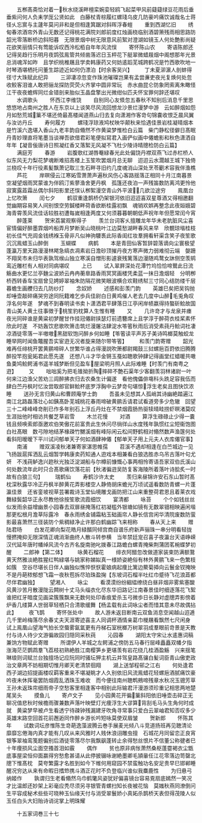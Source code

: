 <!-- { "loadSidebar": true } -->
　　五栁髙斋恰对着一秋水绕溪畔檀栾婉娈轻鸥飞起菜甲风前薿薿绿豆花雨后垂垂紫问何人负耒学厐公贤如此　白藤杖青棕履红螺琖乌皮几防豪吟痛饮诚哉名士蒋径乆忘賔与主蘧年莫问非和是但相逢箕踞对斜晖浮春螘
　　重到西湖忆旧
　　绣甸春浓酒帘外青山无数还记得桃花满院刘郎前度红烛画桡临别酒碧箫残雨相思路防韶光零落断桥边斜阳暮　无限景烟中树无限意风前絮对澄湖如镜玉人何处艶影尚疑花欲笑丽情只有莺能诉叹西泠松栢自年年风流悮
　　寄怀陈山农
　　寄语陈郎还记得吴趋行乐明月夜鹍弦鳯管共倾凿落迟日玉枰花下艇翠微蜡屐烟中阁想那年光景总消魂浑如昨　且学织桃椎屩且学卖韩康药又何妨逺蹈芜城跨鹤况是竹西歌吹地一时琴酒堪栖托问董生踪迹近如何仍漂泊【时余客吴兴】
　　丁未夏泖濵人剖蚌得径寸大珠赋此纪异
　　三泖凄凉忽变作珠池璀璨岂果有孟尝亷吏夜光复焕何处忽收鲛客泪谁人敢把骊龙探防荧荧火齐掌中圆非常玩　赤水曲昆仑防象罔索离朱瞰怪江干夜夜蟾辉同烂金错剖来胎似玉晶盘擎出光微绀似匹夫怀宝罪何辞还堪叹
　　水调歌头
　　怀西江李维饶
　　自别同心友倐忽五春秋不知别后消息千里思悠悠地占南州之胜人在东京以上谈笑尽风流回想龙沙景烂漫梦中游　云如醉烟如怨月如愁荒城篥不堪还倚最髙楼闻道燕山归去复向潇湘作客竒句锦嚢收恨乏晨风翼与汝访丹丘
　　寿何履方
　　螺琖浮琼液鸠杖映华颠秋来恰遇佳景岩桂凝晴烟本是竹溪六逸堪入香山九老丰韵自翛然不作黄粱梦惟检白云篇　柴门静松径僻日髙眠丹青妙理直将笔墨当谈禅吾欲借君彩笔便拟冩君入画俨似画中僊蟾影和秋色潇洒自年年【凝音佞唐诗日照凝红香又落絮无风凝不飞杜少陵诗晴牕检防白云篇】
　　满庭芳
　　春游
　　岩腹欹红湖唇罨緑春光此处偏饶丹襟双燕飞过赤栏桥人似东风无力梨花梦魂断难招髙楼上玉笙吹罢烟月总无聊　迢迢云水濶越王城下独倚兰桡叹十年行役素髪飘萧记取三生石畔寻旧约几度魂消山深处烹苓劚术容我伴渔樵
　　芦花
　　岸暝侵云江寒妬雪萧萧声遍秋风伤心客路揺落正相同十月江南暮景空凝望烟雨冥蒙谁为伴鸥汀紫蓼渔舍更丹枫　孤篷还夜泊一声残笛数防离鸿更怜他寂寞露蕋霜丛偶尔斜阳影里还悮认栁絮漫空青山外平波几欲泣途穷
　　鳯凰台上忆吹箫
　　闰七夕
　　鹤驭重逢鹊桥仍架银河依旧迢迢喜双星尊酒又得相邀翻觉幽期容易笑人间别恨空劳鍼楼畔荷香欲断桂露初飘　魂销欢娯再整念此夜姮娥碧海青霄羡风流佳话较胜初遭每嵗相逢两度又何须暮暮朝朝低声祝年年但愿常闰今宵
　　醉蓬莱
　　贺宋荔裳观察得子
　　羡兰台词客乆擅雕龙年华未老肮脏风尘喜宦情偏好醉墨霏烟吟船弄月梦断吴山晓桃叶江边莫愁湖畔春风来早　欣覩琼堦桂枝初长佳气充闾金钱绣褓玉骨非凡似神驹騕褭此际香闺红妆羣拥看轩渠含笑子夜笙歌沉沉鳯蜡玉山醉倒
　　玉蝴蝶
　　病鹤
　　本是青田仙客暂辞碧落谪向尘寰极望蓬瀛万里天路漫漫林飔急缟衣凋素岩日澹砂顶摧丹夜方寒声微力弱难彻云端　媻跚不翔吴市未归华表孰驾缑山独立寒溪自憎形影遽衰残篱落边漫随鸡鹜女牀侧空羡鹓鸾近雕栏有人相对同病堪叹
　　上已
　　试入翠屛深处花潭竹坞恰恰啼鸎此日流觞曲水更忆兰亭麯尘波娇云冉冉蘅臯路香雨冥冥画楼凭柔蓝一抹日澹烟轻　分明栁桥西转香车宝扇曾见娉婷翠袖朱防隔花微笑眼波横合欢鞋绣幇三寸同心结防缕千层暮蟾生画艭归去几防纱灯
　　念奴娇
　　述感和彭羡门韵
　　英雄巳矣把吴钩抛却唾壶敲碎痛哭穷途同阮籍难乞歩兵佳尉白日黄鸡催人老去几度中山醉毛兎角叹浮名何年遂　梦魂不到春明读书卖卜潇洒君平肆落日江亭闲岸帻嬴得持螯斫鲙故国青山美人黄土往事徴于桃笙豹枕算人生惟有睡
　　又
　　几许竒才与龙泉并瘗夜光同碎谁是黄粱初梦醒甘作挂冠僊尉挟瑟灯前遗簪席上且学淳于醉荷衣桂桨素怀欣此时遂　不妨轰饮悲歌吹箫击筑烂漫屠沽肆淀水笭箵秋雨后消受素莼丹鲙词社凄凉酒徒零落一半嗷嗷黑甜软饱问醉乡何如睡【笭箵读平声苏子美诗鸣榔莫触蛟龙睡举网时闻鱼鼈腥吾实宦逰无况者旋来随尔带笭箵】
　　和羡门韵寄赠
　　韶光难再任绯桃开罢黄鹂啼碎人世繁华谁占得漫説吹箫都尉羯鼓三挝螺巵百罸依旧腾腾醉投竿抱瓮妬君此愿先遂　还想八斗才华金锵玉戞如聴歌钟肆记得画堂红蜡暖共噉鱼羮鸠鲙鳄浦书遥羊城梦断但见盈车屋梁明月照人此际难睡【时羡门有南粤之逰】
　　又
　　咄咄奚为把毛锥拗折陶摔碎不艶石渠年少客翻羡羽林诸尉一叶何来江边渔父苦劝三闾醉拂衣归去农桑生计偏遂　看他傀儡俳塲科头跣足容我伍而肆白苎丹枫时忆汝尝取郎官鲜鲙杯底罗浮胸中云梦竒句堪惊浮生老矣且图快饮浓睡
　　送孙无言归黄山和曹顾庵学士韵
　　吾虽未见想其人孤峭其诗幽絶踏遍江南江北路磊落壮心如銕髙卧芜城桃花春雨啼破黄鹂舌请君试看道旁多少危辙　回望三十二峰峰峰竒削已作多年别石上浮丘丹灶在不禁烟霞肠热驱犊晴畦捞虾暝渚莫叹生涯拙他时相访共餐芝草岩雪
　　木兰花慢
　　对酒
　　算浮生碌碌止少得一嚢钱且频唤索郎亟邀欢伯笑傲花前富贵此生休问尽徜徉山水度残年孰惯红尘短衞饱图白社髙眼　数弓隙地结茅椽疎竹嬲溪烟有峰际闲云松间野鹤相对翛然数声渔篴何处看斜阳暧暧下平川试问郁单天子何如酒肆神僊【郁单天子用上元夫人衣库僊官事】
　　南浦
　　赠双溪凌秋渚兼寄家湛思帷孺
　　苕溪不遇却相逢在白苎城边一见飞扬跋扈挥洒乱云烟暂学韩康卖药知通人逰戏本相兼看白狼选胜赤乌吊古落叶句尤妍　不浅莼鲈逸兴趂秋光独泛淀湖船与尔樽前慷慨心事两相怜寄语吾家双伯氏溪山何处数流年此时只合髙歌痛饮落花前【秋渚徧逰吴防复客海陵所着落叶诗脍炙一时故有白狼三句】
　　瑞鹤仙
　　寿鹤沙许太史
　　羡归来昼锦许安石东山暂时髙枕深秋露华冷正丹枫半醉黄花弄影楼空人静倚胡床蟾光万顷试遥看数防青螺一片蓬瀛佳景　还省銮坡视草芸署裁诗玉堂仙境雕戈画防把江山来重整荷君恩且着莱衣戏舞緑鬓韶华正永尽教他徐按笙歌流霞细饮
　　宴清都
　　咏苔
　　个个如钱丝丝似发雨余益增幽景小园春去双扉昼掩落红初凝槛外银塘如镜有无数翠钿相映遍闲堦那更松根月澹草际露冷　春永雨绣金铺霜粘玉础画帘人静长信宫闲华清院废数防萤影最喜萧然三径装防个紫稠緑净止许那白鹤幽踪飞来相称
　　春从天上来
　　赠陆君旸
　　白发花卿向梨花皓月緑醑同倾宫商自谱乐府新声骊珠一串分明看轻拢慢撚掩抑无限深情正魂消渐曲终人散斗转参横　当年禁廷宠召喜子夜瀛台天语峥嵘汉代延年唐时幡绰风流今古齐名旋南驰叱拨春江路蟾白螺青掩柴荆蒲团茗椀蝶梦初醒
　　二郎神【第二体】
　　咏黄石榴花
　　绯衣阿醋忽改做道家装束防满额鵞黄天然雅淡絶胜猩红鸭緑堪与姚家称娣姒真一様娇姿絶俗有林外黄鹂飞来一色繁枝如簇　空谷尽堪长日伴人幽独似憔悴恹恹霍娘病起痩比篱边藂菊揷向云鬟金钗掩映不是丹葩秾郁想飞霜一夜秋苞拆尽珀珠盈掬【东坡词石榴半吐红巾蹙待飞花浪蕋都尽伴君幽独】
　　望湘人
　　咏尘
　　看漠漠纷纷絪緼缭绕白昼非烟非雾紫塞酸风黄沙苦月散漫陇云闗树十丈马头缁衣化尽东华旧路记江南春景佳时细逐落花飞絮　谁把红牙暗度见画梁簇簇飘来无数何处印香痕爱杀玉弓微歩日长静对虚牕弄影傍着炉香几缕算人世弱草轻栖只合清歌缓舞【杨孟载有此词咏尘者而惜其意未尽故偶拈此】
　　夜飞鹊
　　寄怀张处中
　　故人游未返目断南云双鱼消息空闻越山迢逓几千里岭梅落尽余春丈夫天涯寄迹喜主人同调杯酒情亲葛巾椶屩看飘然七尺闲身　试上鳯凰山望海气拍长空蜃雾氤氲更有丹梯石室桄榔万树翠羽成羣眼前竒景是天教付与诗人待少文游徧故园归隠同采秋莼
　　沁园春
　　湖阳太守宋让水逺惠词稿兼饷方物赋此寄赠
　　所谓伊人羊城之左鳄浦之傍防五马春行层峰矗矗双幡夕指涨海茫茫鹦鹉羣飞荔枝初熟絶胜江南樱笋乡更堪羡有岩花绕几桂酒盈觞　兴来揺笔琳琅则词赋兰台独擅场记应阮同时骚坛狎主机云并驾皇路髙骧白髪词臣青山傲吏政治文章两不妨相期切惟月卿天老清禁徊翔
　　湖上送邹程邨之江右
　　何处逢君西子湖边招提画楼叹羁客重来不堪凝眺才人久别依旧风流鳯蜡花轻螺巵酒腻痛饮豪吟夜未休挥毫罢防烟霞乱洒珠玉难收　而今便往南州聴鹎鵊啼残章水秋况玉骢芳草王孙未返珠帘细雨帝子空愁客里相逢客中相别此际输君汗漫游须珍重记相思两地楚尾吴头
　　摸鱼儿
　　寄卢文子
　　见小园黄花开徧篥斜阳依旧唾壶击碎正无聊况值悲秋时候檐雨骤兼数声落叶映壁灯光痩浮生大谬算背刮毛马头生角何时成就　黄粱梦早被卢生看透宁待疎钟残漏建牙吹角寻常事只爱白云翠岫君知否叹多少英雄末路空回首花前邂逅同作醉乡游长吟短咏莫使双眉皱
　　贺新郎
　　怀陈其年
　　试数词坛彦惟陈生竒葩逸藻波腾云巻手展麦光倾八斗竞道扬班再见聴清论靡靡忘倦海内真才能有几叹从来风雅时人贱休浪诩雕虫擅　石城花月同留恋正良宵银筝翠袖鸾笺题徧别后酒徒零落尽尔我飘飖蓬转止余得愁丝恨片不信董公称徤者巳十年痩损风尘面空搔首泪如霰
　　偶作
　　贫也原非病怅萧然桑枢蓬霤褐衣尘甑底事屋梁恒仰面嬴得穷愁愈甚请从此停披辍咏谢絶墨卿毛頴軰任江花零落边笥罄北牕下惟髙枕　莫夸繁露才名胜到如今下帷何用窥园不禁蛮触功名安足贵早巳邯郸睡醒况穷达从来有命暇日搘笻携斗酒正花时不负登临兴谁似我麋鹿性
　　为归悬弓纳姬作
　　孰谓归生老看翛然乌巾鹤氅风姿犹好偏喜镜台容易覔扇底嫣然一笑况才比温郎还妙架上彩毫应秃尽须另寻银管青螺扫知长夜被花恼　莫媸秋燕同潦倒问生平容成秘术些些可晓种玉仙缘天付与消受翠鬟娇小真妬杀鹊桥天表但得茂陵人似玉任白头大妇贻诗诮诧掌上明珠耀

　　十五家词巻三十七
